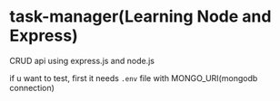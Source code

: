 # task-manager(Learning Node and Express)
CRUD api using express.js and node.js

if u want to test, 
first it needs ```.env``` file with MONGO_URI(mongodb connection)
